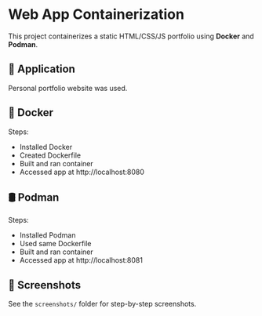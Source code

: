 # Web App Containerization

This project containerizes a static HTML/CSS/JS portfolio using **Docker** and **Podman**.

## 🧱 Application

Personal portfolio website was used.

## 🐳 Docker

Steps:
- Installed Docker
- Created Dockerfile
- Built and ran container
- Accessed app at http://localhost:8080

## 🛢️ Podman

Steps:
- Installed Podman
- Used same Dockerfile
- Built and ran container
- Accessed app at http://localhost:8081

## 📸 Screenshots

See the `screenshots/` folder for step-by-step screenshots.
